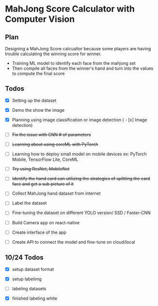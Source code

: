 # MahJong Score Calculator with Computer Vision 


## Plan

Designing a MahJong Score calcualtor because some players are having trouble calculating the winning score for winner.  

- Training ML model to identify each face from the mahjong set
- Then compile all faces from the winner's hand and turn into the values to compute the final score



## Todos 
- [x] Setting up the dataset  
- [x] Demo the show the image
- [x] Planning using image classification or image detection ( - [x] Image detection)
- [ ] ~~Fix the issue with CNN # of parameters~~
- [ ] ~~Learning about using coreML with PyTorch~~
- [ ] Learning how to deploy small model on mobile devices ex: PyTorch Mobile, TensorFlow Lite, CoreML 
- [ ] ~~Try using ResNet, MobileNet~~
- [ ] ~~Identify the hand card can utilizing the strategies of splitting the card face and get a sub picture of it~~
- [ ] Collect MahJong hand dataset from internet 
- [ ] Label the dataset 
- [ ] Fine-tuning the dataset on different YOLO version/ SSD / Faster-CNN
- [ ] Build Camera app on react-native 
- [ ] Create interface of the app 
- [ ] Create API to connect the model and fine-tune on cloud/local 




## 10/24 Todos 
- [x] setup dataset format
- [x] setup labelimg
- [ ] labeling datasets 
- [x] finished labeling white 


